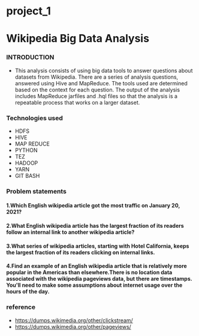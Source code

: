 # project_1
# Wikipedia Big Data Analysis
### INTRODUCTION
* This analysis consists of using big data tools to answer questions about datasets from Wikipedia. There are a series of analysis questions, answered using Hive and MapReduce. The tools used are determined based on the context for each question. The output of the analysis includes MapReduce jarfiles and .hql files so that the analysis is a repeatable process that works on a larger dataset.
### Technologies used
* HDFS
* HIVE
* MAP REDUCE
* PYTHON
* TEZ
* HADOOP
* YARN
* GIT BASH
### Problem statements
#### 1.Which English wikipedia article got the most traffic on January 20, 2021?
#### 2.What English wikipedia article has the largest fraction of its readers follow an internal link to another wikipedia article?
#### 3.What series of wikipedia articles, starting with Hotel California, keeps the largest fraction of its readers clicking on internal links.
#### 4.Find an example of an English wikipedia article that is relatively more popular in the Americas than elsewhere.There is no location data associated with the wikipedia pageviews data, but there are timestamps. You'll need to make some assumptions about internet usage over the hours of the day.
### reference
* https://dumps.wikimedia.org/other/clickstream/
* https://dumps.wikimedia.org/other/pageviews/
